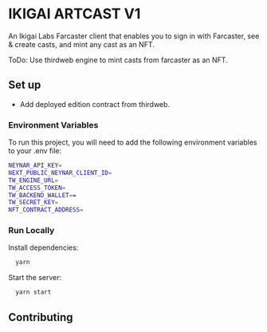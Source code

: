 # IKIGAI ARTCAST V1

An Ikigai Labs Farcaster client that enables you to sign in with Farcaster, see & create casts, and mint any cast as an NFT.

ToDo: Use thirdweb engine to mint casts from farcaster as an NFT.

## Set up

- Add deployed edition contract from thirdweb.

### Environment Variables

To run this project, you will need to add the following environment variables to your .env file:

```bash
NEYNAR_API_KEY=
NEXT_PUBLIC_NEYNAR_CLIENT_ID=
TW_ENGINE_URL=
TW_ACCESS_TOKEN=
TW_BACKEND_WALLET==
TW_SECRET_KEY=
NFT_CONTRACT_ADDRESS=
```

### Run Locally

Install dependencies:

```bash
  yarn
```

Start the server:

```bash
  yarn start
```


## Contributing

